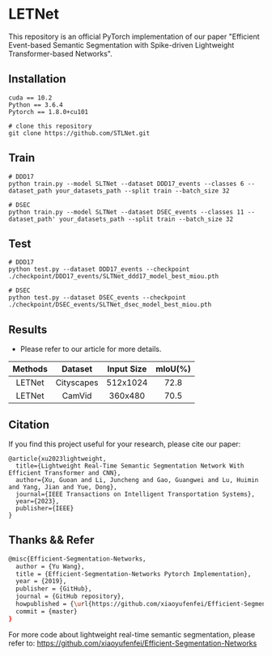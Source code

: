 # LETNet
This repository is an official PyTorch implementation of our paper "Efficient Event-based Semantic Segmentation with Spike-driven
Lightweight Transformer-based Networks".


## Installation

```
cuda == 10.2
Python == 3.6.4
Pytorch == 1.8.0+cu101

# clone this repository
git clone https://github.com/STLNet.git

```

## Train

```
# DDD17
python train.py --model SLTNet --dataset DDD17_events --classes 6 --dataset_path your_datasets_path --split train --batch_size 32

# DSEC
python train.py --model SLTNet --dataset DSEC_events --classes 11 --dataset_path' your_datasets_path --split train --batch_size 32
```



## Test

```
# DDD17
python test.py --dataset DDD17_events --checkpoint ./checkpoint/DDD17_events/SLTNet_ddd17_model_best_miou.pth

# DSEC
python test.py --dataset DSEC_events --checkpoint ./checkpoint/DSEC_events/SLTNet_dsec_model_best_miou.pth
```


## Results

- Please refer to our article for more details.

| Methods |  Dataset   | Input Size | mIoU(%) |
| :-----: | :--------: | :--------: | :-----: |
| LETNet  | Cityscapes |  512x1024  |  72.8   |
| LETNet  |   CamVid   |  360x480   |  70.5   |



## Citation

If you find this project useful for your research, please cite our paper:

```
@article{xu2023lightweight,
  title={Lightweight Real-Time Semantic Segmentation Network With Efficient Transformer and CNN},
  author={Xu, Guoan and Li, Juncheng and Gao, Guangwei and Lu, Huimin and Yang, Jian and Yue, Dong},
  journal={IEEE Transactions on Intelligent Transportation Systems},
  year={2023},
  publisher={IEEE}
}
```
## Thanks && Refer

```bash
@misc{Efficient-Segmentation-Networks,
  author = {Yu Wang},
  title = {Efficient-Segmentation-Networks Pytorch Implementation},
  year = {2019},
  publisher = {GitHub},
  journal = {GitHub repository},
  howpublished = {\url{https://github.com/xiaoyufenfei/Efficient-Segmentation-Networks}},
  commit = {master}
}
```
For more code about lightweight real-time semantic segmentation, please refer to: https://github.com/xiaoyufenfei/Efficient-Segmentation-Networks

